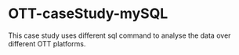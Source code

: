 # OTT-caseStudy-mySQL
This case study uses different sql command to analyse the data over different OTT platforms.
